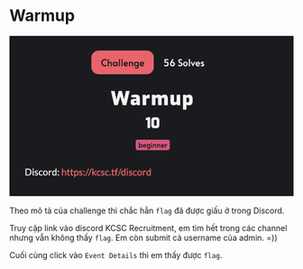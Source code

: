 # Warmup

![warmup](images/warmup.png)

Theo mô tả của challenge thì chắc hẳn `flag` đã được giấu ở trong Discord.

Truy cập link vào discord KCSC Recruitment, em tìm hết trong các channel nhưng vẫn không thấy `flag`. Em còn submit cả username của admin. =))

Cuối cùng click vào `Event Details` thì em thấy được `flag`.